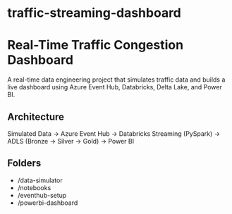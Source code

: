 # traffic-streaming-dashboard
# Real-Time Traffic Congestion Dashboard

A real-time data engineering project that simulates traffic data and builds a live dashboard using Azure Event Hub, Databricks, Delta Lake, and Power BI.

## Architecture
Simulated Data → Azure Event Hub → Databricks Streaming (PySpark) → ADLS (Bronze → Silver → Gold) → Power BI

## Folders
- /data-simulator
- /notebooks
- /eventhub-setup
- /powerbi-dashboard
